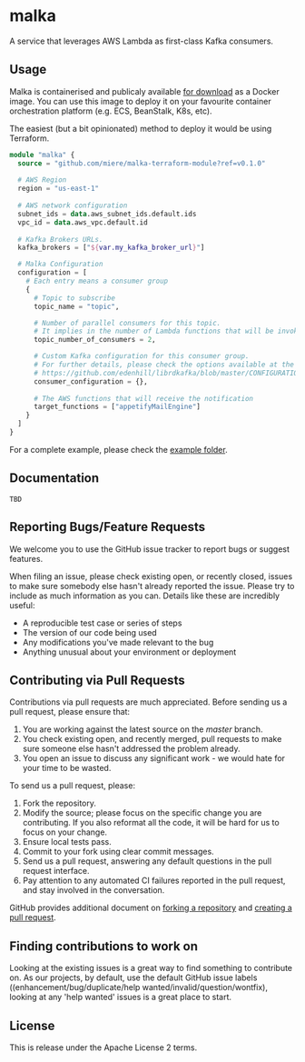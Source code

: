 # malka
A service that leverages AWS Lambda as first-class Kafka consumers.

## Usage
Malka is containerised and publicaly available [for download](https://hub.docker.com/r/miere/malka-consumer)
as a Docker image. You can use this image to deploy it on your favourite container orchestration
platform (e.g. ECS, BeanStalk, K8s, etc).

The easiest (but a bit opinionated) method to deploy it would be using Terraform.

```terraform
module "malka" {
  source = "github.com/miere/malka-terraform-module?ref=v0.1.0"
  
  # AWS Region
  region = "us-east-1"
  
  # AWS network configuration
  subnet_ids = data.aws_subnet_ids.default.ids
  vpc_id = data.aws_vpc.default.id
  
  # Kafka Brokers URLs.
  kafka_brokers = ["${var.my_kafka_broker_url}"]

  # Malka Configuration
  configuration = [
    # Each entry means a consumer group
    {
      # Topic to subscribe
      topic_name = "topic",

      # Number of parallel consumers for this topic.
      # It implies in the number of Lambda functions that will be invoked simultaneously.
      topic_number_of_consumers = 2,

      # Custom Kafka configuration for this consumer group.
      # For further details, please check the options available at the librdkafka documentation
      # https://github.com/edenhill/librdkafka/blob/master/CONFIGURATION.md
      consumer_configuration = {},
      
      # The AWS functions that will receive the notification
      target_functions = ["appetifyMailEngine"]
    }
  ]
}
```
For a complete example, please check the [example folder](https://github.com/miere/malka/blob/main/example/main.tf).

## Documentation
`TBD`

## Reporting Bugs/Feature Requests
We welcome you to use the GitHub issue tracker to report bugs or suggest features.

When filing an issue, please check existing open, or recently closed, issues to make sure somebody else hasn't already
reported the issue. Please try to include as much information as you can. Details like these are incredibly useful:

* A reproducible test case or series of steps
* The version of our code being used
* Any modifications you've made relevant to the bug
* Anything unusual about your environment or deployment


## Contributing via Pull Requests
Contributions via pull requests are much appreciated. Before sending us a pull request, please ensure that:

1. You are working against the latest source on the *master* branch.
2. You check existing open, and recently merged, pull requests to make sure someone else hasn't addressed the problem already.
3. You open an issue to discuss any significant work - we would hate for your time to be wasted.

To send us a pull request, please:

1. Fork the repository.
2. Modify the source; please focus on the specific change you are contributing. If you also reformat all the code, it will be hard for us to focus on your change.
3. Ensure local tests pass.
4. Commit to your fork using clear commit messages.
5. Send us a pull request, answering any default questions in the pull request interface.
6. Pay attention to any automated CI failures reported in the pull request, and stay involved in the conversation.

GitHub provides additional document on [forking a repository](https://help.github.com/articles/fork-a-repo/) and
[creating a pull request](https://help.github.com/articles/creating-a-pull-request/).


## Finding contributions to work on
Looking at the existing issues is a great way to find something to contribute on. As our projects, by default, use the default GitHub issue labels ((enhancement/bug/duplicate/help wanted/invalid/question/wontfix), looking at any 'help wanted' issues is a great place to start.

## License
This is release under the Apache License 2 terms.
